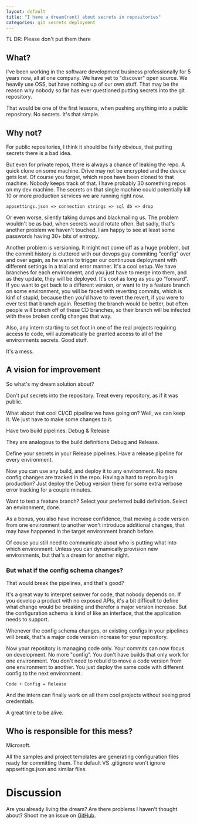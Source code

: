 ```yaml
---
layout: default
title: "I have a dream(rant) about secrets in repositories"
categories: git secrets deployment
---
```


TL DR: Please don't put them there

## What?

I've been working in the software development business professionally for 5 years now, all at one company.
We have yet to "discover" open source. We heavily use OSS, but have nothing up of our own stuff.
That may be the reason why nobody so far has ever questioned putting secrets into the git repository.

That would be one of the first lessons, when pushing anything into a public repository.
No secrets. It's that simple.


## Why not?

For public repositories, I think it should be fairly obvious, that putting secrets there is a bad idea.

But even for private repos, there is always a chance of leaking the repo. A quick clone on some machine.
Drive may not be encrypted and the device gets lost. Of course you forget, which repos have been cloned to that machine.
Nobody keeps track of that. I have probably 30 something repos on my dev machine.
The secrets on that single machine could potentially kill 10 or more production services we are running right now.

    appsettings.json => connection strings => sql db => drop

Or even worse, silently taking dumps and blackmailing us. The problem wouldn't be as bad, when secrets would rotate often.
But sadly, that's another problem we haven't touched. I am happy to see at least some passwords having 30+ bits of entropy.

Another problem is versioning. It might not come off as a huge problem, but the commit history is cluttered with our devops guy
commiting "config" over and over again, as he wants to trigger our continuous deployment with different settings in a trial and error manner.
It's a cool setup. We have branches for each environment, and you just have to merge into them, and as they update, they will be deployed.
It's cool as long as you go "forward". If you want to get back to a different version, or want to try a feature branch on some environment,
you will be faced with reverting commits, which is kinf of stupid, because then you'd have to revert the revert, if you were to ever test that
branch again. Resetting the branch would be better, but often people will branch off of these CD branches, so their branch will be infected with these broken config changes that way.

Also, any intern starting to set foot in one of the real projects requiring access to code,
will automatically be granted access to all of the environments secrets. Good stuff.

It's a mess.


## A vision for improvement

So what's my dream solution about?

Don't put secrets into the repository. Treat every repository, as if it was public.

What about that cool CI/CD pipeline we have going on?
Well, we can keep it. We just have to make some changes to it.

Have two build pipelines: Debug & Release

They are analogous to the build definitions Debug and Release.

Define your secrets in your Release pipelines.
Have a release pipeline for every environment.

Now you can use any build, and deploy it to any environment. No more config changes are tracked in the repo.
Having a hard to repro bug in production? Just deploy the Debug version there for some extra verbose error tracking for a couple minutes.

Want to test a feature branch? Select your preferred build definition. Select an environment, done.

As a bonus, you also have increase confidence,
that moving a code version from one environment to another won't introduce additional changes,
that may have happened in the target environment branch before.

Of couse you still need to communicate about who is putting what into which environment.
Unless you can dynamically provision new environments,
but that's a dream for another night.

### But what if the config schema changes?

That would break the pipelines, and that's good?

It's a great way to interpret semver for code, that nobody depends on.
If you develop a product with no exposed APIs,
it's a bit difficult to define what change would be breaking and therefor a major version increase.
But the configuration schema is kind of like an interface, that the application needs to support.

Whenever the config schema changes, or existing configs in your pipelines will break,
that's a major code version increase for your repository.

Now your repository is managing code only. Your commits can now focus on development.
No more "config". You don't have builds that only work for one environment.
You don't need to rebuild to move a code version from one environment to another.
You just deploy the same code with different config to the next environment.

    Code + Config = Release

And the intern can finally work on all them cool projects without seeing prod credentials.

A great time to be alive.

## Who is responsible for this mess?

Microsoft.

All the samples and project templates are generating configuration files ready for committing them.
The default VS .gitignore won't ignore appsettings.json and similar files.

# Discussion

Are you already living the dream?
Are there problems I haven't thought about?
Shoot me an issue on [GitHub](https://github.com/InDieTasten/indietasten.github.io/issues).
